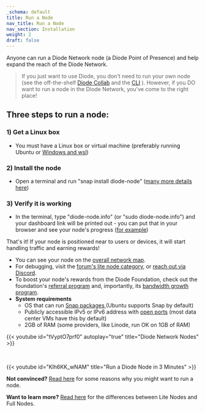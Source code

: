 ```yaml
---
_schema: default
title: Run a Node
nav_title: Run a Node
nav_section: Installation
weight: 2
draft: false
---
```

Anyone can run a Diode Network node (a Diode Point of Presence) and help expand the reach of the Diode Network.

> If you just want to use Diode, you don't need to run your own node (see the off-the-shelf [Diode Collab](https://diode.io/solutions/app) and the [CLI](https://diode.io/solutions/cli) ). However, if you DO want to run a node in the Diode Network, you've come to the right place!

## Three steps to run a node:

### 1) Get a Linux box

* You must have a Linux box or virtual machine (preferably running Ubuntu or <a href="https://forum.diode.io/t/lite-node-installation/33/3?u=hansr77" target="_blank" rel="noopener">Windows and wsl</a>)

### **2) Install the node**

* Open a terminal and run "snap install diode-node" (<a href="https://forum.diode.io/t/lite-node-installation/33" target="_blank" rel="noopener">many more details here</a>)

### 3) Verify it is working

* In the terminal, type "diode-node.info" (or "sudo diode-node.info") and your dashboard link will be printed out - you can put that in your browser and see your node's progress (<a href="https://diode.io/network/#/node/0x8f7d822ab91370880c9a0d5c467653a456a3f165" target="_blank" rel="noopener">for example</a>)

That's it!  If your node is positioned near to users or devices, it will start handling traffic and earning rewards!

* You can see your node on the <a href="https://diode.io/network" target="_blank" rel="noopener">overall network map</a>.
* For debugging, visit the <a href="https://forum.diode.io/c/lite-node-category/7" target="_blank" rel="noopener">forum's lite node category</a>, or <a href="https://discord.gg/qdGCAKJdHs" target="_blank" rel="noopener">reach out via Discord</a>.
* To boost your node's rewards from the Diode Foundation, check out the foundation's <a href="https://diode.foundation/docs/programs/ambassador_registration_program.html" target="_blank" rel="noopener">referral program</a> and, importantly, its <a href="https://diode.foundation/docs/programs/bandwidth_growth_program.html" target="_blank" rel="noopener">bandwidth growth program</a>.
* **System requirements**
  * OS that can run <a href="https://snapcraft.io/" target="_blank" rel="noopener">Snap packages </a>(Ubuntu supports Snap by default)
  * Publicly accessible IPv5 or IPv6 address with <a href="https://forum.diode.io/t/lite-node-ports/80" target="_blank" rel="noopener">open ports</a> (most data center VMs have this by default)
  * 2GB of RAM (some providers, like Linode, run OK on 1GB of RAM)

{{< youtube id="tVyptO7prf0" autoplay="true" title="Diode Network Nodes" >}}

&nbsp;

{{< youtube id="Klh6KK_wNAM" title="Run a Diode Node in 3 Minutes" >}}

**Not convinced?** [Read here](/docs/faq/why-host-a-node/) for some reasons why you might want to run a node.

**Want to learn more?** [Read here](https://network.docs.diode.io/docs/features/lite-nodes-vs-full-nodes/) for the differences between Lite Nodes and Full Nodes.